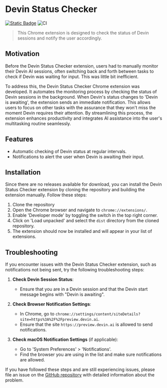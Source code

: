 # Devin Status Checker

[![Static Badge](https://img.shields.io/badge/Build%20with%20Devin-8A2BE2)](https://www.cognition-labs.com/introducing-devin) ![CI](https://github.com/sotayamashita/devin-status-checker/actions/workflows/ci.yml/badge.svg)

> This Chrome extension is designed to check the status of Devin sessions and notify the user accordingly.

## Motivation

Before the Devin Status Checker extension, users had to manually monitor their Devin AI sessions, often switching back and forth between tasks to check if Devin was waiting for input. This was little bit inefficient.

To address this, the Devin Status Checker Chrome extension was developed. It automates the monitoring process by checking the status of Devin sessions in the background. When Devin's status changes to 'Devin is awaiting', the extension sends an immediate notification. This allows users to focus on other tasks with the assurance that they won't miss the moment Devin requires their attention. By streamlining this process, the extension enhances productivity and integrates AI assistance into the user's multitasking routine seamlessly.

## Features

- Automatic checking of Devin status at regular intervals.
- Notifications to alert the user when Devin is awaiting their input.

## Installation

Since there are no releases available for download, you can install the Devin Status Checker extension by cloning the repository and building the extension manually. Follow these steps:

1. Clone the repository
1. Open the Chrome browser and navigate to `chrome://extensions/`.
1. Enable 'Developer mode' by toggling the switch in the top right corner.
1. Click on 'Load unpacked' and select the `dist` directory from the cloned repository.
1. The extension should now be installed and will appear in your list of extensions.

## Troubleshooting

If you encounter issues with the Devin Status Checker extension, such as notifications not being sent, try the following troubleshooting steps:

1. **Check Devin Session Status**:
   - Ensure that you are in a Devin session and that the Devin start message begins with "Devin is awaiting".

2. **Check Browser Notification Settings**:
   - In Chrome, go to `chrome://settings/content/siteDetails?site=https%3A%2F%2Fpreview.devin.ai`.
   - Ensure that the site `https://preview.devin.ai` is allowed to send notifications.

3. **Check macOS Notification Settings** (if applicable):
   - Go to 'System Preferences' > 'Notifications'.
   - Find the browser you are using in the list and make sure notifications are allowed.

If you have followed these steps and are still experiencing issues, please file an issue on the [GitHub repository](https://github.com/sotayamashita/devin-status-checker/issues) with detailed information about the problem.
